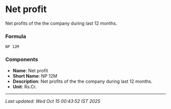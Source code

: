 # Net profit
Net profits of the the company during last 12 months.

### Formula
```text
NP 12M
```


### Components
- **Name**: Net profit
- **Short Name**: NP 12M
- **Description**: Net profits of the the company during last 12 months.
- **Unit**: Rs.Cr.

---
*Last updated: Wed Oct 15 00:43:52 IST 2025*
